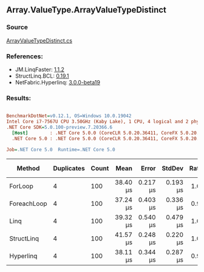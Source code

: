 ﻿## Array.ValueType.ArrayValueTypeDistinct

### Source
[ArrayValueTypeDistinct.cs](../LinqBenchmarks/Array/ValueType/ArrayValueTypeDistinct.cs)

### References:
- JM.LinqFaster: [1.1.2](https://www.nuget.org/packages/JM.LinqFaster/1.1.2)
- StructLinq.BCL: [0.19.1](https://www.nuget.org/packages/StructLinq.BCL/0.19.1)
- NetFabric.Hyperlinq: [3.0.0-beta19](https://www.nuget.org/packages/NetFabric.Hyperlinq/3.0.0-beta19)

### Results:
``` ini

BenchmarkDotNet=v0.12.1, OS=Windows 10.0.19042
Intel Core i7-7567U CPU 3.50GHz (Kaby Lake), 1 CPU, 4 logical and 2 physical cores
.NET Core SDK=5.0.100-preview.7.20366.6
  [Host]        : .NET Core 5.0.0 (CoreCLR 5.0.20.36411, CoreFX 5.0.20.36411), X64 RyuJIT
  .NET Core 5.0 : .NET Core 5.0.0 (CoreCLR 5.0.20.36411, CoreFX 5.0.20.36411), X64 RyuJIT

Job=.NET Core 5.0  Runtime=.NET Core 5.0  

```
|      Method | Duplicates | Count |     Mean |    Error |   StdDev | Ratio |   Gen 0 | Gen 1 | Gen 2 | Allocated | CacheMisses/Op | BranchMispredictions/Op |
|------------ |----------- |------ |---------:|---------:|---------:|------:|--------:|------:|------:|----------:|---------------:|------------------------:|
|     ForLoop |          4 |   100 | 38.40 μs | 0.217 μs | 0.193 μs |  1.00 | 72.6929 |     - |     - | 148.45 KB |            161 |                      70 |
| ForeachLoop |          4 |   100 | 37.24 μs | 0.403 μs | 0.336 μs |  0.97 | 72.6929 |     - |     - | 148.45 KB |            158 |                      64 |
|        Linq |          4 |   100 | 39.32 μs | 0.540 μs | 0.479 μs |  1.02 | 72.3877 |     - |     - | 147.94 KB |            252 |                      88 |
|  StructLinq |          4 |   100 | 41.57 μs | 0.248 μs | 0.220 μs |  1.08 | 70.9229 |     - |     - | 144.92 KB |            188 |                      73 |
|   Hyperlinq |          4 |   100 | 38.11 μs | 0.344 μs | 0.287 μs |  0.99 | 70.9229 |     - |     - | 144.92 KB |            182 |                      64 |
